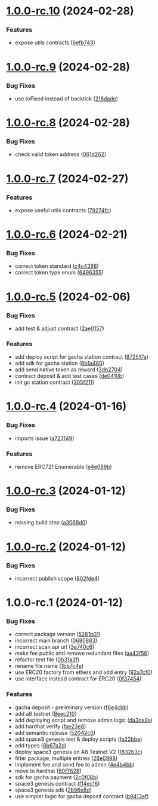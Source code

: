 # [1.0.0-rc.10](https://github.com/ancient8-gg/space3-web3/compare/v1.0.0-rc.9...v1.0.0-rc.10) (2024-02-28)


### Features

* expose utils contracts ([6efb743](https://github.com/ancient8-gg/space3-web3/commit/6efb743b02fb623d1e34d57fa4c4f162c89463eb))

# [1.0.0-rc.9](https://github.com/ancient8-gg/space3-web3/compare/v1.0.0-rc.8...v1.0.0-rc.9) (2024-02-28)


### Bug Fixes

* use toFixed instead of backtick ([216dade](https://github.com/ancient8-gg/space3-web3/commit/216dadeb6148382e0423cdac15d5d80fda8bb373))

# [1.0.0-rc.8](https://github.com/ancient8-gg/space3-web3/compare/v1.0.0-rc.7...v1.0.0-rc.8) (2024-02-28)


### Bug Fixes

* check valid token address ([061d262](https://github.com/ancient8-gg/space3-web3/commit/061d26280ca2f1fd34aa3baaaffc34c1b6fff677))

# [1.0.0-rc.7](https://github.com/ancient8-gg/space3-web3/compare/v1.0.0-rc.6...v1.0.0-rc.7) (2024-02-27)


### Features

* expose useful utils contracts ([79274fc](https://github.com/ancient8-gg/space3-web3/commit/79274fce8bfb12028af184df3dd06390a95003e9))

# [1.0.0-rc.6](https://github.com/ancient8-gg/space3-web3/compare/v1.0.0-rc.5...v1.0.0-rc.6) (2024-02-21)


### Bug Fixes

* correct token standard ([c4c4388](https://github.com/ancient8-gg/space3-web3/commit/c4c43884dee89fea10f2f82fa9affbf08cef5f5f))
* correct token type enum ([6496355](https://github.com/ancient8-gg/space3-web3/commit/64963553392837dc33550b90692ef8b92bd04100))

# [1.0.0-rc.5](https://github.com/ancient8-gg/space3-web3/compare/v1.0.0-rc.4...v1.0.0-rc.5) (2024-02-06)


### Bug Fixes

* add test & adjust contract ([2ae0157](https://github.com/ancient8-gg/space3-web3/commit/2ae0157a9da4e9223c0c99811c1df6408d2df5c8))


### Features

* add deploy script for gacha station contract ([872517a](https://github.com/ancient8-gg/space3-web3/commit/872517ac7ec908c2e2f8bb4c62be92966a40083a))
* add sdk for gacha station ([6b1a480](https://github.com/ancient8-gg/space3-web3/commit/6b1a48065cccaa40856adde77d9bc7c960579a26))
* add send native token as reward ([3db2704](https://github.com/ancient8-gg/space3-web3/commit/3db27049e3cfa1a786f858574aa7ac0f673363ea))
* contract deposit & add test cases ([de0410b](https://github.com/ancient8-gg/space3-web3/commit/de0410bcd00fe38b4e1c6bc73430806160fd35aa))
* init gc station contract ([305f211](https://github.com/ancient8-gg/space3-web3/commit/305f2114a239ba1fa8f8a940590637cdc2076369))

# [1.0.0-rc.4](https://github.com/ancient8-gg/space3-web3/compare/v1.0.0-rc.3...v1.0.0-rc.4) (2024-01-16)


### Bug Fixes

* imports issue ([a727149](https://github.com/ancient8-gg/space3-web3/commit/a727149fdcab5a920c94a8a14368206ef7791025))


### Features

* remove ERC721 Enumerable ([e4e089b](https://github.com/ancient8-gg/space3-web3/commit/e4e089b3eda91da17f62b9f39f4c0f293a4ec8e9))

# [1.0.0-rc.3](https://github.com/ancient8-gg/space3-web3/compare/v1.0.0-rc.2...v1.0.0-rc.3) (2024-01-12)


### Bug Fixes

* missing build step ([a3068d0](https://github.com/ancient8-gg/space3-web3/commit/a3068d0f6736f6cffdb24a40d8ccae69ceb225f9))

# [1.0.0-rc.2](https://github.com/ancient8-gg/space3-web3/compare/v1.0.0-rc.1...v1.0.0-rc.2) (2024-01-12)


### Bug Fixes

* incorrect publish scope ([802fde4](https://github.com/ancient8-gg/space3-web3/commit/802fde4c2e8a7220084f57c2eeb9ed32b8ef7f82))

# 1.0.0-rc.1 (2024-01-12)


### Bug Fixes

* correct package version ([5281b01](https://github.com/ancient8-gg/space3-web3/commit/5281b01ee8b5f8e52430fd6ec582ea47026459f1))
* incorrect main branch ([0680883](https://github.com/ancient8-gg/space3-web3/commit/0680883d621c44dce68e4313164084885270461b))
* incorrect scan api url ([3e740c6](https://github.com/ancient8-gg/space3-web3/commit/3e740c60fe9c608d583553bc6c339911381a22d4))
* make fee public and remove redundant files ([aa43f56](https://github.com/ancient8-gg/space3-web3/commit/aa43f5646e090ad8298a6f243eb5ecb135a5a4ff))
* refactor test file ([0b31a3f](https://github.com/ancient8-gg/space3-web3/commit/0b31a3fbc9f860250cc131d1aee1ca772c609a9f))
* rename file name ([1bb7c4e](https://github.com/ancient8-gg/space3-web3/commit/1bb7c4e068342e6b4af0b8a0f226a3f90b5cf534))
* use ERC20 factory from ethers and add entry ([92a7cf0](https://github.com/ancient8-gg/space3-web3/commit/92a7cf036706b427d830b3e9eb3461482ab0b3fc))
* use interface instead contract for ERC20 ([0f37454](https://github.com/ancient8-gg/space3-web3/commit/0f3745455ebe76ab256a998a47905084b3743a45))


### Features

*  gacha deposit  - preliminary version ([f6e4cbb](https://github.com/ancient8-gg/space3-web3/commit/f6e4cbb208013402be6037af46744deceb3aaf8f))
* add a8 testnet ([8eec210](https://github.com/ancient8-gg/space3-web3/commit/8eec2102f515c8814f1efb27034afed64931e001))
* add deploying script and remove admin logic ([da3ce9a](https://github.com/ancient8-gg/space3-web3/commit/da3ce9aaeca377d308d3ae132cbb19e4455d688f))
* add hardhat verify ([fae23e8](https://github.com/ancient8-gg/space3-web3/commit/fae23e8bf4eb5a282b3529e80cc7474c2162fecf))
* add semantic release ([52042c0](https://github.com/ancient8-gg/space3-web3/commit/52042c0e36e1ac98430b07f7531e8156738724f4))
* add space3 genesis test & deploy scripts ([fa22bbe](https://github.com/ancient8-gg/space3-web3/commit/fa22bbea086aa7335a4bbace620c368041cba98c))
* add types ([6b67a2d](https://github.com/ancient8-gg/space3-web3/commit/6b67a2d3692bd6c31646f839e713b03d8b00dfcc))
* deploy space3 genesis on A8 Testnet V2 ([1832b3c](https://github.com/ancient8-gg/space3-web3/commit/1832b3c345d8ce1637340281893168efdaee2c64))
* filter package, multiple entries ([26e0998](https://github.com/ancient8-gg/space3-web3/commit/26e0998e39e6fb8aa38575b4852cec3fe50565bf))
* implement fee and send fee to admin ([4e4b4bb](https://github.com/ancient8-gg/space3-web3/commit/4e4b4bb0852b244619555060f4470c4788324d23))
* move to hardhat ([60f7628](https://github.com/ancient8-gg/space3-web3/commit/60f7628ed0906f47b67ea78361f177db5365feb7))
* sdk for gacha payment ([2c0f08b](https://github.com/ancient8-gg/space3-web3/commit/2c0f08b20e792ae4742d0b03e41a5d6599036eb8))
* space3 genesis contract ([f14ec16](https://github.com/ancient8-gg/space3-web3/commit/f14ec1680b01a67957b07c26296e01d2c6bdd026))
* space3 genesis sdk ([2b96e8d](https://github.com/ancient8-gg/space3-web3/commit/2b96e8daacadedbac4fc6a7c731a112209c60348))
* use simpler logic for gacha deposit contract ([b9413ef](https://github.com/ancient8-gg/space3-web3/commit/b9413ef75bdbb36687a3331c64facaea22f50920))
